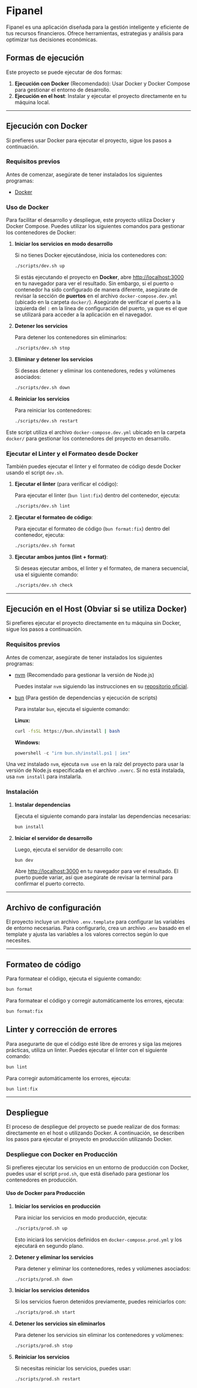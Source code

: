 # Fipanel

Fipanel es una aplicación diseñada para la gestión inteligente y eficiente de tus recursos financieros. Ofrece herramientas, estrategias y análisis para optimizar tus decisiones económicas.

## Formas de ejecución

Este proyecto se puede ejecutar de dos formas:

1. **Ejecución con Docker** (Recomendado): Usar Docker y Docker Compose para gestionar el entorno de desarrollo.
2. **Ejecución en el host**: Instalar y ejecutar el proyecto directamente en tu máquina local.

---

## Ejecución con Docker

Si prefieres usar Docker para ejecutar el proyecto, sigue los pasos a continuación.

### Requisitos previos

Antes de comenzar, asegúrate de tener instalados los siguientes programas:

- [Docker](https://www.docker.com/get-started)

### Uso de Docker

Para facilitar el desarrollo y despliegue, este proyecto utiliza Docker y Docker Compose. Puedes utilizar los siguientes comandos para gestionar los contenedores de Docker:

1. **Iniciar los servicios en modo desarrollo**

   Si no tienes Docker ejecutándose, inicia los contenedores con:

   ```bash
   ./scripts/dev.sh up
   ```

   Si estás ejecutando el proyecto en **Docker**, abre [http://localhost:3000](http://localhost:3000) en tu navegador para ver el resultado. Sin embargo, si el puerto o contenedor ha sido configurado de manera diferente, asegúrate de revisar la sección de **puertos** en el archivo `docker-compose.dev.yml` (ubicado en la carpeta `docker/`). Asegúrate de verificar el puerto a la izquierda del `:` en la línea de configuración del puerto, ya que es el que se utilizará para acceder a la aplicación en el navegador.

2. **Detener los servicios**

   Para detener los contenedores sin eliminarlos:

   ```bash
   ./scripts/dev.sh stop
   ```

3. **Eliminar y detener los servicios**

   Si deseas detener y eliminar los contenedores, redes y volúmenes asociados:

   ```bash
   ./scripts/dev.sh down
   ```

4. **Reiniciar los servicios**

   Para reiniciar los contenedores:

   ```bash
   ./scripts/dev.sh restart
   ```

Este script utiliza el archivo `docker-compose.dev.yml` ubicado en la carpeta `docker/` para gestionar los contenedores del proyecto en desarrollo.

### Ejecutar el Linter y el Formateo desde Docker

También puedes ejecutar el linter y el formateo de código desde Docker usando el script `dev.sh`.

1. **Ejecutar el linter** (para verificar el código):

   Para ejecutar el linter (`bun lint:fix`) dentro del contenedor, ejecuta:

   ```bash
   ./scripts/dev.sh lint
   ```

2. **Ejecutar el formateo de código**:

   Para ejecutar el formateo de código (`bun format:fix`) dentro del contenedor, ejecuta:

   ```bash
   ./scripts/dev.sh format
   ```

3. **Ejecutar ambos juntos (lint + format)**:

   Si deseas ejecutar ambos, el linter y el formateo, de manera secuencial, usa el siguiente comando:

   ```bash
   ./scripts/dev.sh check
   ```

---

## Ejecución en el Host (Obviar si se utiliza Docker)

Si prefieres ejecutar el proyecto directamente en tu máquina sin Docker, sigue los pasos a continuación.

### Requisitos previos

Antes de comenzar, asegúrate de tener instalados los siguientes programas:

- [nvm](https://github.com/nvm-sh/nvm) (Recomendado para gestionar la versión de Node.js)

  Puedes instalar `nvm` siguiendo las instrucciones en su [repositorio oficial](https://github.com/nvm-sh/nvm#installing-and-updating).

- [bun](https://bun.sh) (Para gestión de dependencias y ejecución de scripts)

  Para instalar `bun`, ejecuta el siguiente comando:

  **Linux:**

  ```bash
  curl -fsSL https://bun.sh/install | bash
  ```

  **Windows:**

  ```powershell
  powershell -c "irm bun.sh/install.ps1 | iex"
  ```

Una vez instalado `nvm`, ejecuta `nvm use` en la raíz del proyecto para usar la versión de Node.js especificada en el archivo `.nvmrc`. Si no está instalada, usa `nvm install` para instalarla.

### Instalación

1. **Instalar dependencias**

   Ejecuta el siguiente comando para instalar las dependencias necesarias:

   ```bash
   bun install
   ```

2. **Iniciar el servidor de desarrollo**

   Luego, ejecuta el servidor de desarrollo con:

   ```bash
   bun dev
   ```

   Abre [http://localhost:3000](http://localhost:3000) en tu navegador para ver el resultado. El puerto puede variar, así que asegúrate de revisar la terminal para confirmar el puerto correcto.

---

## Archivo de configuración

El proyecto incluye un archivo `.env.template` para configurar las variables de entorno necesarias. Para configurarlo, crea un archivo `.env` basado en el template y ajusta las variables a los valores correctos según lo que necesites.

---

## Formateo de código

Para formatear el código, ejecuta el siguiente comando:

```bash
bun format
```

Para formatear el código y corregir automáticamente los errores, ejecuta:

```bash
bun format:fix
```

## Linter y corrección de errores

Para asegurarte de que el código esté libre de errores y siga las mejores prácticas, utiliza un linter. Puedes ejecutar el linter con el siguiente comando:

```bash
bun lint
```

Para corregir automáticamente los errores, ejecuta:

```bash
bun lint:fix
```

---

## Despliegue

El proceso de despliegue del proyecto se puede realizar de dos formas: directamente en el host o utilizando Docker. A continuación, se describen los pasos para ejecutar el proyecto en producción utilizando Docker.

### Despliegue con Docker en Producción

Si prefieres ejecutar los servicios en un entorno de producción con Docker, puedes usar el script `prod.sh`, que está diseñado para gestionar los contenedores en producción.

#### Uso de Docker para Producción

1. **Iniciar los servicios en producción**

   Para iniciar los servicios en modo producción, ejecuta:

   ```bash
   ./scripts/prod.sh up
   ```

   Esto iniciará los servicios definidos en `docker-compose.prod.yml` y los ejecutará en segundo plano.

2. **Detener y eliminar los servicios**

   Para detener y eliminar los contenedores, redes y volúmenes asociados:

   ```bash
   ./scripts/prod.sh down
   ```

3. **Iniciar los servicios detenidos**

   Si los servicios fueron detenidos previamente, puedes reiniciarlos con:

   ```bash
   ./scripts/prod.sh start
   ```

4. **Detener los servicios sin eliminarlos**

   Para detener los servicios sin eliminar los contenedores y volúmenes:

   ```bash
   ./scripts/prod.sh stop
   ```

5. **Reiniciar los servicios**

   Si necesitas reiniciar los servicios, puedes usar:

   ```bash
   ./scripts/prod.sh restart
   ```

